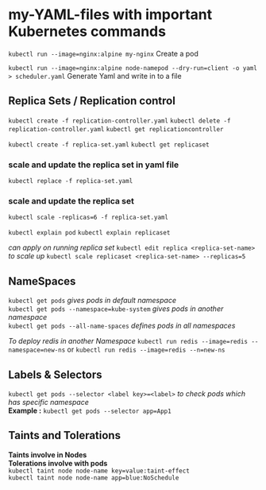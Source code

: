 # my-YAML-files with important Kubernetes commands

`kubectl run --image=nginx:alpine my-nginx` Create a pod

`kubectl run --image=nginx:alpine node-namepod --dry-run=client -o yaml > scheduler.yaml` Generate Yaml and write in to a file


## Replica Sets / Replication control

`kubectl create -f replication-controller.yaml`
`kubectl delete -f replication-controller.yaml`
`kubectl get replicationcontroller`

`kubectl create -f replica-set.yaml`
`kubectl get replicaset`

### scale and update the replica set in yaml file
`kubectl replace -f replica-set.yaml` 

### scale and update the replica set
`kubectl scale -replicas=6 -f replica-set.yaml`

`kubectl explain pod`
`kubectl explain replicaset`

*can apply on running replica set*
`kubectl edit replica <replica-set-name>`  
*to scale up*
`kubectl scale replicaset <replica-set-name> --replicas=5`   

## NameSpaces
`kubectl get pods` *gives  pods in default namespace* <br>
`kubectl get pods --namespace=kube-system` *gives pods in another namespace* <br>
`kubectl get pods --all-name-spaces`  *defines pods in all namespaces*

*To deploy redis in another Namespace*
`kubectl run redis --image=redis --namespace=new-ns` or `kubectl run redis --image=redis --n=new-ns`


## Labels & Selectors
`kubectl get pods --selector <label key>=<label>` *to check pods which has specific namespace*<br>
**Example :** `kubectl get pods --selector app=App1`


## Taints and Tolerations
**Taints involve in Nodes**<br>
**Tolerations involve with pods**<br>
`kubectl taint node node-name key=value:taint-effect`<br>
`kubectl taint node node-name app=blue:NoSchedule`
